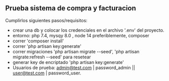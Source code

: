 
## Prueba sistema de compra y facturacion

Cumplirlos siguientes pasos/requisitos:

- crear una db y colocar los credenciales en el archivo '.env' del proyecto.
- entorno: php 7.4, mysqy 8.0 , node 14 preferiblemente, composer
- correr 'composer install'
- correr 'php artisan key:generate'
- correr migraciones 'php artisan migrate --seed', 'php artisan migrate:refresh --seed' para resetear
- generar key de encriptado 'php artisan key:generate'
- Usuarios de prueba:  admin@test.com | password_admin  ||  user@test.com | password_user.

